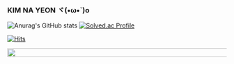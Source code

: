 ### KIM NA YEON ヾ(•ω•`)o

<!--
**eoyan/eoyan** is a ✨ _special_ ✨ repository because its `README.md` (this file) appears on your GitHub profile.

Here are some ideas to get you started:-->



![Anurag's GitHub stats](https://github-readme-stats.vercel.app/api?username=eoyan&show_icons=true&theme=react)  [![Solved.ac Profile](http://mazassumnida.wtf/api/v2/generate_badge?boj=nayeon1031)](https://solved.ac/nayeon1031/)



[![Hits](https://hits.seeyoufarm.com/api/count/incr/badge.svg?url=https%3A%2F%2Fgithub.com%2Fgjbae1212%2Fhit-counter&count_bg=%2353DACD&title_bg=%23000000&icon=&icon_color=%23E7E7E7&title=&edge_flat=false)](https://hits.seeyoufarm.com)



<a href="https://github.com/devxb/gitanimals">
  <img
    src="https://render.gitanimals.org/lines/eoyan?pet-id=587181348183179491"
    width="600"
    height="20"
  />
</a>
  

